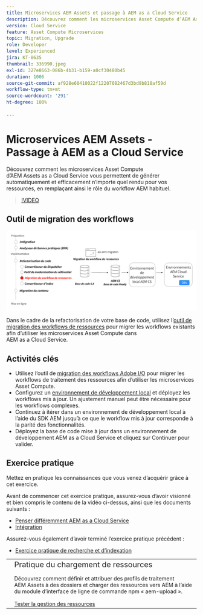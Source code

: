 ```yaml
---
title: Microservices AEM Assets et passage à AEM as a Cloud Service
description: Découvrez comment les microservices Asset Compute d’AEM Assets as a Cloud Service vous permettent de générer automatiquement et efficacement n’importe quel rendu pour vos ressources, en remplaçant ainsi le rôle du workflow AEM habituel.
version: Cloud Service
feature: Asset Compute Microservices
topic: Migration, Upgrade
role: Developer
level: Experienced
jira: KT-8635
thumbnail: 336990.jpeg
exl-id: 327e8663-086b-4b31-b159-a0cf30480b45
duration: 1006
source-git-commit: af928e60410022f12207082467d3bd9b818af59d
workflow-type: tm+mt
source-wordcount: '291'
ht-degree: 100%

---
```


# Microservices AEM Assets - Passage à AEM as a Cloud Service

Découvrez comment les microservices Asset Compute d’AEM Assets as a Cloud Service vous permettent de générer automatiquement et efficacement n’importe quel rendu pour vos ressources, en remplaçant ainsi le rôle du workflow AEM habituel.

>[!VIDEO](https://video.tv.adobe.com/v/336990?quality=12&learn=on)

## Outil de migration des workflows

![Outil de migration des workflows d’Assets.](./assets/asset-workflow-migration.png)

Dans le cadre de la refactorisation de votre base de code, utilisez l’[outil de migration des workflows de ressources](https://experienceleague.adobe.com/docs/experience-manager-cloud-service/moving/refactoring-tools/asset-workflow-migration-tool.html?lang=fr) pour migrer les workflows existants afin d’utiliser les microservices Asset Compute dans AEM as a Cloud Service.

## Activités clés

+ Utilisez l’outil de [migration des workflows Adobe I/O](https://github.com/adobe/aio-cli-plugin-aem-cloud-service-migration#command-aio-aem-migrationworkflow-migrator) pour migrer les workflows de traitement des ressources afin d’utiliser les microservices Asset Compute.
+ Configurez un [environnement de développement local](https://experienceleague.adobe.com/docs/experience-manager-learn/cloud-service/local-development-environment-set-up/overview.html?lang=fr) et déployez les workflows mis à jour. Un ajustement manuel peut être nécessaire pour les workflows complexes.
+ Continuez à itérer dans un environnement de développement local à l’aide du SDK AEM jusqu’à ce que le workflow mis à jour corresponde à la parité des fonctionnalités.
+ Déployez la base de code mise à jour dans un environnement de développement AEM as a Cloud Service et cliquez sur Continuer pour valider.

## Exercice pratique

Mettez en pratique les connaissances que vous venez d’acquérir grâce à cet exercice.

Avant de commencer cet exercice pratique, assurez-vous d’avoir visionné et bien compris le contenu de la vidéo ci-dessus, ainsi que les documents suivants :

+ [Penser différemment AEM as a Cloud Service](./introduction.md)
+ [Intégration](./onboarding.md)

Assurez-vous également d’avoir terminé l’exercice pratique précédent :

+ [Exercice pratique de recherche et d’indexation](./search-and-indexing.md#hands-on-exercise)

<table style="border-width:0">
    <tr>
        <td style="width:150px">
            <a  rel="noreferrer"
                target="_blank"
                href="https://github.com/adobe/aem-cloud-engineering-video-series-exercises/tree/session8-assets#cloud-acceleration-bootcamp---session-8-assets-and-microservices"><img alt="Exercice pratique : référentiel GitHub" src="./assets/github.png"/>
            </a>        
        </td>
        <td style="width:100%;margin-bottom:1rem;">
            <div style="font-size:1.25rem;font-weight:400;">Pratique du chargement de ressources</div>
            <p style="margin:1rem 0">
                Découvrez comment définir et attribuer des profils de traitement AEM Assets à des dossiers et charger des ressources vers AEM à l’aide du module d’interface de ligne de commande npm « aem-upload ».
            </p>
            <a  rel="noreferrer"
                target="_blank"
                href="https://github.com/adobe/aem-cloud-engineering-video-series-exercises/tree/session8-assets#cloud-acceleration-bootcamp---session-8-assets-and-microservices" class="spectrum-Button spectrum-Button--primary spectrum-Button--sizeM">
 <span class="spectrum-Button-label has-no-wrap has-text-weight-bold">Tester la gestion des ressources</span>
 </a>
        </td>
    </tr>
</table>
